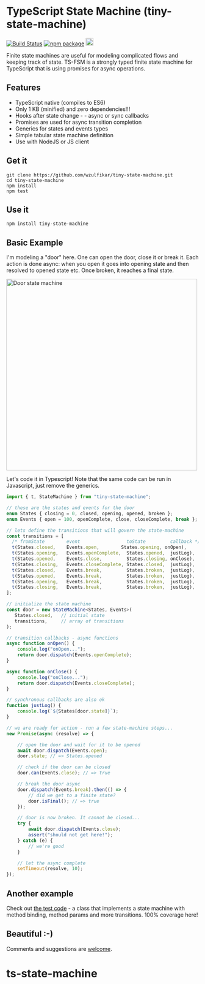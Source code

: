 # TypeScript State Machine (tiny-state-machine)

[![Build Status](https://app.travis-ci.com/wzulfikar/tiny-state-machine.svg?branch=master)](https://app.travis-ci.com/github/wzulfikar/tiny-state-machine)
[![npm package](https://img.shields.io/npm/v/tiny-state-machine.svg?logo=nodedotjs&color=00a400)](https://www.npmjs.com/package/tiny-state-machine)
<img src="https://img.shields.io/badge/winter-is%20coming-5593c8" alt="It's already here!" height="20"/>

Finite state machines are useful for modeling complicated flows and keeping track of state. TS-FSM is a strongly typed finite state machine for TypeScript that is using promises for async operations.

## Features

- TypeScript native (compiles to ES6)
- Only 1 KB (minified) and zero dependencies!!!
- Hooks after state change - - async or sync callbacks
- Promises are used for async transition completion
- Generics for states and events types
- Simple tabular state machine definition
- Use with NodeJS or JS client

## Get it

  ```script
  git clone https://github.com/wzulfikar/tiny-state-machine.git
  cd tiny-state-machine
  npm install
  npm test
  ```

## Use it

  ```script
  npm install tiny-state-machine
 ```

## Basic Example

I'm modeling a "door" here. One can open the door, close it or break it. Each action is done async: when you open it goes into opening state and then resolved to opened state etc. Once broken, it reaches a final state.

<img src="https://mermaid.ink/svg/c3RhdGVEaWFncmFtLXYyCiAgICBbKl0gLS0+IENsb3NlZAogICAgQ2xvc2VkIC0tPiBPcGVuaW5nIDogT3BlbgogICAgT3BlbmluZyAtLT4gT3BlbmVkIDogb3BlbkNvbXBsZXRlCiAgICBPcGVuZWQgLS0+IENsb3NpbmcgOiBDbG9zZQogICAgQ2xvc2luZyAtLT4gQ2xvc2VkIDogY2xvc2VDb21wbGV0ZQogICAgQ2xvc2VkIC0tPiBCcm9rZW4gOiBCcmVhawogICAgT3BlbmluZyAtLT4gQnJva2VuIDogQnJlYWsKICAgIE9wZW5lZCAtLT4gQnJva2VuIDogQnJlYWsKICAgIENsb3NpbmcgLS0+IEJyb2tlbiA6IEJyZWFrCiAgICBCcm9rZW4gLS0+IFsqXQo=?bgColor=!white" alt="Door state machine" height="500" />

Let's code it in Typescript! Note that the same code can be run in Javascript, just remove the generics.

```typescript
import { t, StateMachine } from "tiny-state-machine";

// these are the states and events for the door
enum States { closing = 0, closed, opening, opened, broken };
enum Events { open = 100, openComplete, close, closeComplete, break };

// lets define the transitions that will govern the state-machine
const transitions = [
  /* fromState        event                 toState         callback */
  t(States.closed,    Events.open,        States.opening, onOpen),
  t(States.opening,   Events.openComplete,  States.opened,  justLog),
  t(States.opened,    Events.close,         States.closing, onClose),
  t(States.closing,   Events.closeComplete, States.closed,  justLog),
  t(States.closed,    Events.break,         States.broken,  justLog),
  t(States.opened,    Events.break,         States.broken,  justLog),
  t(States.opening,   Events.break,         States.broken,  justLog),
  t(States.closing,   Events.break,         States.broken,  justLog),
];

// initialize the state machine
const door = new StateMachine<States, Events>(
   States.closed,   // initial state
   transitions,     // array of transitions 
);

// transition callbacks - async functions
async function onOpen() {
    console.log("onOpen...");
    return door.dispatch(Events.openComplete);
}

async function onClose() {
    console.log("onClose...");
    return door.dispatch(Events.closeComplete);
}

// synchronous callbacks are also ok
function justLog() { 
    console.log(`${States[door.state]}`);
}

// we are ready for action - run a few state-machine steps...
new Promise(async (resolve) => {

    // open the door and wait for it to be opened
    await door.dispatch(Events.open);
    door.state; // => States.opened

    // check if the door can be closed
    door.can(Events.close); // => true

    // break the door async
    door.dispatch(Events.break).then(() => {
        // did we get to a finite state?
        door.isFinal(); // => true 
    });

    // door is now broken. It cannot be closed...
    try {
        await door.dispatch(Events.close);
        assert("should not get here!");
    } catch (e) {
        // we're good
    }

    // let the async complete
    setTimeout(resolve, 10);
});

```

## Another example

Check out [the test code](https://github.com/wzulfikar/tiny-state-machine/blob/master/src/__test__/state-machine.test.ts) - a class that implements a state machine with method binding, method params and more transitions. 100% coverage here!

## Beautiful :-)

Comments and suggestions are [welcome](https://github.com/wzulfikar/tiny-state-machine/issues/new).
# ts-state-machine

